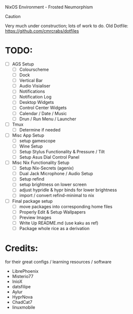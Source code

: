 NixOS Environment - Frosted Neumorphism

> [!Caution]
>
> Very much under construction; lots of work to do.
> Old Dotfile: https://github.com/cmrcrabs/dotfiles


# TODO: 

- [ ] AGS Setup
    - [ ] Colourscheme
    - [ ] Dock
    - [ ] Vertical Bar
    - [ ] Audio Visialiser
    - [ ] Notifications
    - [ ] Notification Log
    - [ ] Desktop Widgets
    - [ ] Control Center Widgets
    - [ ] Calendar / Date / Music
    - [ ] Drun / Run Menu / Launcher

- [ ] Tmux
    - [ ] Determine if needed
- [ ] Misc App Setup
    - [ ] setup gamescope
    - [ ] Wine Setup
    - [ ] Setup Stylus Functionality & Pressure / Tilt
    - [ ] Setup Asus Dial Control Panel 

- [ ] Misc Nix Functionality Setup
    - [ ] Setup Nix-Secrets (agenix)
    - [ ] Dual Jack Microphone / Audio Setup
    - [ ] Setup refind 
    - [ ] setup brightness on lower screen
    - [ ] adjust hypridle & hypr binds for lower brightness
    - [ ] import / convert refind-minimal to nix

- [ ] Final package setup
    - [ ] move packages into corresponding home files
    - [ ] Properly Edit & Setup Wallpapers
    - [ ] Preview Images
    - [ ] Write Up README.md (use kaku as ref)
    - [ ] Package whole rice as a derivation

# Credits:
for their great configs / learning resources / software

- LibrePhoenix
- Misterio77
- InioX
- datsfilipe
- Aylur
- HyprNova
- ChadCat7
- linuxmobile
